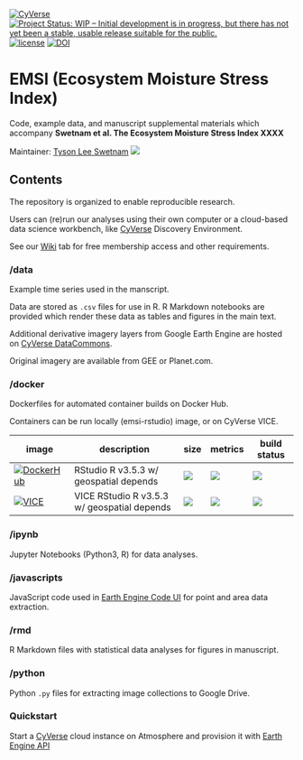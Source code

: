 [![CyVerse](https://de.cyverse.org/Powered-By-CyVerse-blue.svg  )](https://cyverse.org) [![Project Status: WIP – Initial development is in progress, but there has not yet been a stable, usable release suitable for the public.](https://www.repostatus.org/badges/latest/wip.svg)](https://www.repostatus.org/#wip) [![license](https://img.shields.io/badge/license-GPLv3-blue.svg)](https://opensource.org/licenses/GPL-3.0) [![DOI](https://zenodo.org/badge/116533015.svg)](https://zenodo.org/badge/latestdoi/116533015)
# EMSI (Ecosystem Moisture Stress Index)

Code, example data, and manuscript supplemental materials which accompany **Swetnam et al. The Ecosystem Moisture Stress Index XXXX**

Maintainer: [Tyson Lee Swetnam](http://tyson-swetnam.github.io/) [![](https://orcid.org/sites/default/files/images/orcid_16x16.png)](http://orcid.org/0000-0002-6639-7181)

## Contents

The repository is organized to enable reproducible research. 

Users can (re)run our analyses using their own computer or a cloud-based data science workbench, like [CyVerse](https://cyverse.org) Discovery Environment. 

See our [Wiki](https://github.com/tyson-swetnam/emsi/wiki) tab for free membership access and other requirements.

### /data

Example time series used in the manscript. 

Data are stored as `.csv` files for use in R. R Markdown notebooks are provided which render these data as tables and figures in the main text.

Additional derivative imagery layers from Google Earth Engine are hosted on [CyVerse DataCommons](http://datacommons.cyverse.org/). 

Original imagery are available from GEE or Planet.com.

### /docker

Dockerfiles for automated container builds on Docker Hub.

Containers can be run locally (emsi-rstudio) image, or on CyVerse VICE.

image            | description                               | size   | metrics | build status 
---------------- | ----------------------------------------- | ------ | ------- | --------------
[![DockerHub](https://img.shields.io/badge/DockerHub-brightgreen.svg?style=popout&logo=Docker)](https://hub.docker.com/r/tswetnam/emsi-rstudio) | RStudio R v3.5.3 w/ geospatial depends | [![](https://images.microbadger.com/badges/image/tswetnam/emsi-rstudio.svg)](https://microbadger.com/images/tswetnam/emsi-rstudio) | [![](https://img.shields.io/docker/pulls/tswetnam/emsi-rstudio.svg)](https://hub.docker.com/r/tswetnam/emsi-rstudio)  |  [![](https://img.shields.io/docker/automated/tswetnam/emsi-rstudio.svg)](https://hub.docker.com/r/tswetnam/emsi-rstudio/builds)
[![VICE](https://img.shields.io/badge/CyVerse-VICE-blue.svg?style=popout&logo=Docker&color=#1488C6)]()| VICE RStudio R v3.5.3 w/ geospatial depends | [![](https://images.microbadger.com/badges/image/tswetnam/vice-rstudio-geospatial.svg)](https://microbadger.com/images/tswetnam/vice-rstudio-geospatial) | [![](https://img.shields.io/docker/pulls/tswetnam/vice-rstudio-geospatial.svg)](https://hub.docker.com/r/tswetnam/vice-rstudio-geospatial)  |  [![](https://img.shields.io/docker/automated/tswetnam/vice-rstudio-geospatial.svg)](https://hub.docker.com/r/tswetnam/vice-rstudio-geospatial/builds)

### /ipynb

Jupyter Notebooks (Python3, R) for data analyses.

### /javascripts

JavaScript code used in [Earth Engine Code UI](https://code.earthengine.google.com/) for point and area data extraction.

### /rmd

R Markdown files with statistical data analyses for figures in manuscript. 

### /python

Python `.py` files for extracting image collections to Google Drive.

### Quickstart

Start a [CyVerse](https://cyverse.org) cloud instance on Atmosphere and provision it with [Earth Engine API](atmo.md)

